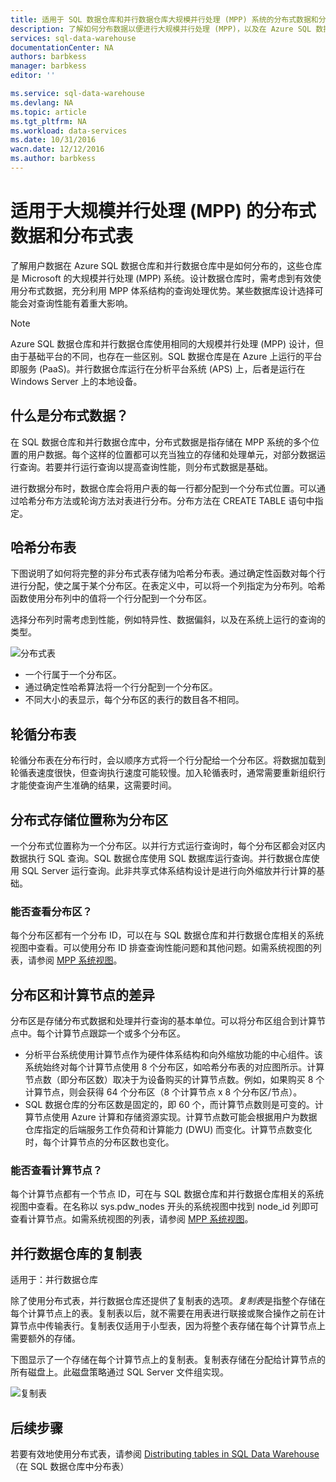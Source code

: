 ```yaml
---
title: 适用于 SQL 数据仓库和并行数据仓库大规模并行处理 (MPP) 系统的分布式数据和分布式表选项 | Azure
description: 了解如何分布数据以便进行大规模并行处理 (MPP)，以及在 Azure SQL 数据仓库和并行数据仓库中分布表的选项。
services: sql-data-warehouse
documentationCenter: NA
authors: barbkess
manager: barbkess
editor: ''

ms.service: sql-data-warehouse
ms.devlang: NA
ms.topic: article
ms.tgt_pltfrm: NA
ms.workload: data-services
ms.date: 10/31/2016
wacn.date: 12/12/2016
ms.author: barbkess
---
```


# 适用于大规模并行处理 (MPP) 的分布式数据和分布式表
了解用户数据在 Azure SQL 数据仓库和并行数据仓库中是如何分布的，这些仓库是 Microsoft 的大规模并行处理 (MPP) 系统。设计数据仓库时，需考虑到有效使用分布式数据，充分利用 MPP 体系结构的查询处理优势。某些数据库设计选择可能会对查询性能有着重大影响。

>[!NOTE]
> Azure SQL 数据仓库和并行数据仓库使用相同的大规模并行处理 (MPP) 设计，但由于基础平台的不同，也存在一些区别。SQL 数据仓库是在 Azure 上运行的平台即服务 (PaaS)。并行数据仓库运行在分析平台系统 (APS) 上，后者是运行在 Windows Server 上的本地设备。

## 什么是分布式数据？
在 SQL 数据仓库和并行数据仓库中，分布式数据是指存储在 MPP 系统的多个位置的用户数据。每个这样的位置都可以充当独立的存储和处理单元，对部分数据运行查询。若要并行运行查询以提高查询性能，则分布式数据是基础。

进行数据分布时，数据仓库会将用户表的每一行都分配到一个分布式位置。可以通过哈希分布方法或轮询方法对表进行分布。分布方法在 CREATE TABLE 语句中指定。

## 哈希分布表
下图说明了如何将完整的非分布式表存储为哈希分布表。通过确定性函数对每个行进行分配，使之属于某个分布区。在表定义中，可以将一个列指定为分布列。哈希函数使用分布列中的值将一个行分配到一个分布区。

选择分布列时需考虑到性能，例如特异性、数据偏斜，以及在系统上运行的查询的类型。

![分布式表](./media/sql-data-warehouse-distributed-data/hash-distributed-table.png "分布式表")  

* 一个行属于一个分布区。
* 通过确定性哈希算法将一个行分配到一个分布区。
* 不同大小的表显示，每个分布区的表行的数目各不相同。

## 轮循分布表
轮循分布表在分布行时，会以顺序方式将一个行分配给一个分布区。将数据加载到轮循表速度很快，但查询执行速度可能较慢。加入轮循表时，通常需要重新组织行才能使查询产生准确的结果，这需要时间。

## 分布式存储位置称为分布区
一个分布式位置称为一个分布区。以并行方式运行查询时，每个分布区都会对区内数据执行 SQL 查询。SQL 数据仓库使用 SQL 数据库运行查询。并行数据仓库使用 SQL Server 运行查询。此非共享式体系结构设计是进行向外缩放并行计算的基础。

### 能否查看分布区？
每个分布区都有一个分布 ID，可以在与 SQL 数据仓库和并行数据仓库相关的系统视图中查看。可以使用分布 ID 排查查询性能问题和其他问题。如需系统视图的列表，请参阅 [MPP 系统视图](./sql-data-warehouse-reference-tsql-statements.md)。

## 分布区和计算节点的差异
分布区是存储分布式数据和处理并行查询的基本单位。可以将分布区组合到计算节点中。每个计算节点跟踪一个或多个分布区。

* 分析平台系统使用计算节点作为硬件体系结构和向外缩放功能的中心组件。该系统始终对每个计算节点使用 8 个分布区，如哈希分布表的对应图所示。计算节点数（即分布区数）取决于为设备购买的计算节点数。例如，如果购买 8 个计算节点，则会获得 64 个分布区（8 个计算节点 x 8 个分布区/节点）。
* SQL 数据仓库的分布区数是固定的，即 60 个，而计算节点数则是可变的。计算节点使用 Azure 计算和存储资源实现。计算节点数可能会根据用户为数据仓库指定的后端服务工作负荷和计算能力 (DWU) 而变化。计算节点数变化时，每个计算节点的分布区数也变化。

### 能否查看计算节点？
每个计算节点都有一个节点 ID，可在与 SQL 数据仓库和并行数据仓库相关的系统视图中查看。在名称以 sys.pdw\_nodes 开头的系统视图中找到 node\_id 列即可查看计算节点。如需系统视图的列表，请参阅 [MPP 系统视图](./sql-data-warehouse-reference-tsql-statements.md)。

## <a name="Replicated"></a>并行数据仓库的复制表
适用于：并行数据仓库

除了使用分布式表，并行数据仓库还提供了复制表的选项。*复制表*是指整个存储在每个计算节点上的表。复制表以后，就不需要在用表进行联接或聚合操作之前在计算节点中传输表行。复制表仅适用于小型表，因为将整个表存储在每个计算节点上需要额外的存储。

下图显示了一个存储在每个计算节点上的复制表。复制表存储在分配给计算节点的所有磁盘上。此磁盘策略通过 SQL Server 文件组实现。

![复制表](./media/sql-data-warehouse-distributed-data/replicated-table.png "复制表")  

## 后续步骤
若要有效地使用分布式表，请参阅 [Distributing tables in SQL Data Warehouse](./sql-data-warehouse-tables-distribute.md)（在 SQL 数据仓库中分布表）

<!---HONumber=Mooncake_1205_2016-->
